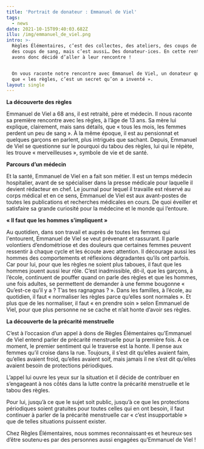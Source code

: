 ```yaml
---
title: 'Portrait de donateur : Emmanuel de Viel'
tags:
  - news
date: 2021-10-15T09:40:03.682Z
illu: /img/emmanuel_de_viel.png
intro: >-
  Règles Élémentaires, c’est des collectes, des ateliers, des coups de cœur et
  des coups de sang, mais c’est aussi… Des donateur·ices. En cette rentrée, nous
  avons donc décidé d’aller à leur rencontre ! 


  On vous raconte notre rencontre avec Emmanuel de Viel, un donateur qui pense
  que « les règles, c’est un secret qu’on a inventé ».
layout: single
---
```

**La découverte des règles**

Emmanuel de Viel a 68 ans, il est retraité, père et médecin. Il nous raconte sa première rencontre avec les règles, à l’âge de 13 ans. Sa mère lui explique, clairement, mais sans détails, que « tous les mois, les femmes perdent un peu de sang ». À la même époque, il est au pensionnat et quelques garçons en parlent, plus intrigués que sachant. Depuis, Emmanuel de Viel se questionne sur le pourquoi du tabou des règles, lui qui le répète, les trouve « merveilleuses », symbole de vie et de santé. 

**Parcours d’un médecin**

Et la santé, Emmanuel de Viel en a fait son métier. Il est un temps médecin hospitalier, avant de se spécialiser dans la presse médicale pour laquelle il devient rédacteur en chef. Le journal pour lequel il travaille est réservé au corps médical et en ce sens, Emmanuel de Viel est aux avant-postes de toutes les publications et recherches médicales en cours. De quoi éveiller et satisfaire sa grande curiosité pour la médecine et le monde qui l’entoure. 

**« Il faut que les hommes s’impliquent »**

Au quotidien, dans son travail et auprès de toutes les femmes qui l'entourent, Emmanuel de Viel se veut prévenant et rassurant. Il parle volontiers d’endométriose et des douleurs que certaines femmes peuvent ressentir à chaque cycle et les écoute avec attention. Il décourage aussi les hommes des comportements et réflexions dégradantes qu’ils ont parfois. Car pour lui, pour que les règles ne soient plus taboues, il faut que les hommes jouent aussi leur rôle. C’est inadmissible, dit-il, que les garçons, à l’école, continuent de pouffer quand on parle des règles et que les hommes, une fois adultes, se permettent de demander à une femme bougonne « Qu’est-ce qu’il y a ? T’as tes ragnagnas ? ». Dans les familles, à l’école, au quotidien, il faut « normaliser les règles parce qu’elles sont normales ». Et plus que de les normaliser, il faut « en prendre soin » selon Emmanuel de Viel, pour que plus personne ne se cache et n’ait honte d’avoir ses règles. 

**La découverte de la précarité menstruelle**

C’est à l’occasion d’un appel à dons de Règles Élémentaires qu’Emmanuel de Viel entend parler de précarité menstruelle pour la première fois. À ce moment, le premier sentiment qui le traverse est la honte. Il pense aux femmes qu’il croise dans la rue. Toujours, il s’est dit qu’elles avaient faim, qu’elles avaient froid, qu’elles avaient soif, mais jamais il ne s’est dit qu’elles avaient besoin de protections périodiques.

L’appel lui ouvre les yeux sur la situation et il décide de contribuer en s’engageant à nos côtés dans la lutte contre la précarité menstruelle et le tabou des règles.

Pour lui, jusqu’à ce que le sujet soit public, jusqu’à ce que les protections périodiques soient gratuites pour toutes celles qui en ont besoin, il faut continuer à parler de la précarité menstruelle car « c’est insupportable » que de telles situations puissent exister.

Chez Règles Élémentaires, nous sommes reconnaissant·es et heureux·ses d’être soutenu·es par des personnes aussi engagées qu’Emmanuel de Viel !
